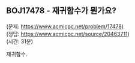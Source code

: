 ## BOJ17478 - 재귀함수가 뭔가요?  
(문제: https://www.acmicpc.net/problem/17478)  
(정답: https://www.acmicpc.net/source/20463711)  
(시간: 31분)  

재귀함수.